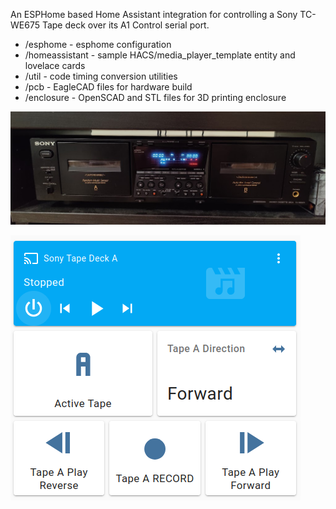 An ESPHome based Home Assistant integration for controlling a Sony TC-WE675 Tape deck over its A1 Control serial port.

* /esphome - esphome configuration
* /homeassistant - sample HACS/media_player_template entity and lovelace cards
* /util - code timing conversion utilities
* /pcb - EagleCAD files for hardware build
* /enclosure - OpenSCAD and STL files for 3D printing enclosure

![sony-tcwe675](sony-tcwe675.jpg)



![card_shot](card_shot.png)